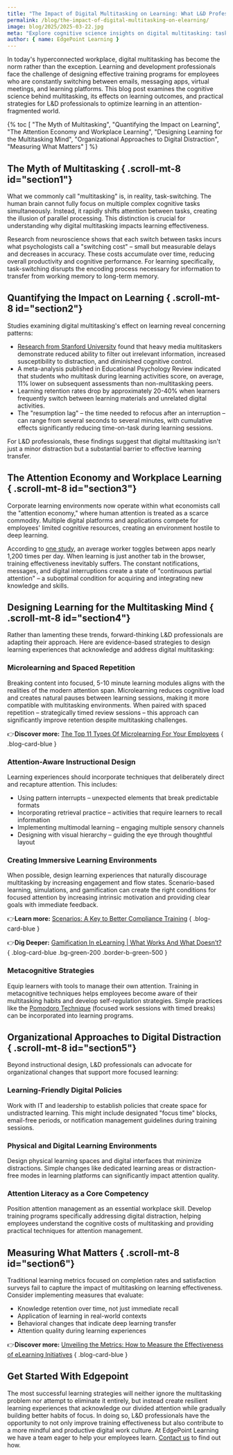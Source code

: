 ```yaml
---
title: "The Impact of Digital Multitasking on Learning: What L&D Professionals Need to Know"
permalink: /blog/the-impact-of-digital-multitasking-on-elearning/
image: blog/2025/2025-03-22.jpg
meta: "Explore cognitive science insights on digital multitasking: task-switching costs, learning impact, and L&D strategies to enhance training focus."
author: { name: EdgePoint Learning }
---
```


In today's hyperconnected workplace, digital multitasking has become the norm rather than the exception. Learning and development professionals face the challenge of designing effective training programs for employees who are constantly switching between emails, messaging apps, virtual meetings, and learning platforms. This blog post examines the cognitive science behind multitasking, its effects on learning outcomes, and practical strategies for L\&D professionals to optimize learning in an attention-fragmented world.

{% toc [
"The Myth of Multitasking",
"Quantifying the Impact on Learning",
"The Attention Economy and Workplace Learning",
"Designing Learning for the Multitasking Mind",
"Organizational Approaches to Digital Distraction",
"Measuring What Matters"
] %}

## The Myth of Multitasking { .scroll-mt-8 id="section1"}

What we commonly call "multitasking" is, in reality, task-switching. The human brain cannot fully focus on multiple complex cognitive tasks simultaneously. Instead, it rapidly shifts attention between tasks, creating the illusion of parallel processing. This distinction is crucial for understanding why digital multitasking impacts learning effectiveness.

Research from neuroscience shows that each switch between tasks incurs what psychologists call a "switching cost" – small but measurable delays and decreases in accuracy. These costs accumulate over time, reducing overall productivity and cognitive performance. For learning specifically, task-switching disrupts the encoding process necessary for information to transfer from working memory to long-term memory.

## Quantifying the Impact on Learning { .scroll-mt-8 id="section2"}

Studies examining digital multitasking's effect on learning reveal concerning patterns:

* [Research from Stanford University](https://news.stanford.edu/stories/2009/08/multitask-research-study-082409) found that heavy media multitaskers demonstrate reduced ability to filter out irrelevant information, increased susceptibility to distraction, and diminished cognitive control.  
* A meta-analysis published in Educational Psychology Review indicated that students who multitask during learning activities score, on average, 11% lower on subsequent assessments than non-multitasking peers.  
* Learning retention rates drop by approximately 20-40% when learners frequently switch between learning materials and unrelated digital activities.  
* The "resumption lag" – the time needed to refocus after an interruption – can range from several seconds to several minutes, with cumulative effects significantly reducing time-on-task during learning sessions.

For L\&D professionals, these findings suggest that digital multitasking isn't just a minor distraction but a substantial barrier to effective learning transfer.

## The Attention Economy and Workplace Learning { .scroll-mt-8 id="section3"}

Corporate learning environments now operate within what economists call the "attention economy," where human attention is treated as a scarce commodity. Multiple digital platforms and applications compete for employees' limited cognitive resources, creating an environment hostile to deep learning.

According to [one study](https://hbr.org/2022/08/how-much-time-and-energy-do-we-waste-toggling-between-applications), an average worker toggles between apps nearly 1,200 times per day. When learning is just another tab in the browser, training effectiveness inevitably suffers. The constant notifications, messages, and digital interruptions create a state of "continuous partial attention" – a suboptimal condition for acquiring and integrating new knowledge and skills.

## Designing Learning for the Multitasking Mind { .scroll-mt-8 id="section4"}

Rather than lamenting these trends, forward-thinking L\&D professionals are adapting their approach. Here are evidence-based strategies to design learning experiences that acknowledge and address digital multitasking:

### Microlearning and Spaced Repetition

Breaking content into focused, 5-10 minute learning modules aligns with the realities of the modern attention span. Microlearning reduces cognitive load and creates natural pauses between learning sessions, making it more compatible with multitasking environments. When paired with spaced repetition – strategically timed review sessions – this approach can significantly improve retention despite multitasking challenges.

👉**Discover more:** [The Top 11 Types Of Microlearning For Your Employees](/blog/types-of-microlearning/)
{ .blog-card-blue }

### Attention-Aware Instructional Design

Learning experiences should incorporate techniques that deliberately direct and recapture attention. This includes:

* Using pattern interrupts – unexpected elements that break predictable formats  
* Incorporating retrieval practice – activities that require learners to recall information  
* Implementing multimodal learning – engaging multiple sensory channels  
* Designing with visual hierarchy – guiding the eye through thoughtful layout

### Creating Immersive Learning Environments

When possible, design learning experiences that naturally discourage multitasking by increasing engagement and flow states. Scenario-based learning, simulations, and gamification can create the right conditions for focused attention by increasing intrinsic motivation and providing clear goals with immediate feedback.

👉**Learn more:** [Scenarios: A Key to Better Compliance Training](/blog/Scenarios-Compliance-Training/)
{ .blog-card-blue }

👉**Dig Deeper:** [Gamification In eLearning | What Works And What Doesn’t?](/blog/gamification-in-elearning/)
{ .blog-card-blue .bg-green-200 .border-b-green-500 }

### Metacognitive Strategies

Equip learners with tools to manage their own attention. Training in metacognitive techniques helps employees become aware of their multitasking habits and develop self-regulation strategies. Simple practices like the [Pomodoro Technique](https://www.pomodorotechnique.com/) (focused work sessions with timed breaks) can be incorporated into learning programs.

## Organizational Approaches to Digital Distraction { .scroll-mt-8 id="section5"}

Beyond instructional design, L\&D professionals can advocate for organizational changes that support more focused learning:

### Learning-Friendly Digital Policies

Work with IT and leadership to establish policies that create space for undistracted learning. This might include designated "focus time" blocks, email-free periods, or notification management guidelines during training sessions.

### Physical and Digital Learning Environments

Design physical learning spaces and digital interfaces that minimize distractions. Simple changes like dedicated learning areas or distraction-free modes in learning platforms can significantly impact attention quality.

### Attention Literacy as a Core Competency

Position attention management as an essential workplace skill. Develop training programs specifically addressing digital distraction, helping employees understand the cognitive costs of multitasking and providing practical techniques for attention management.

## Measuring What Matters { .scroll-mt-8 id="section6"}

Traditional learning metrics focused on completion rates and satisfaction surveys fail to capture the impact of multitasking on learning effectiveness. Consider implementing measures that evaluate:

* Knowledge retention over time, not just immediate recall  
* Application of learning in real-world contexts  
* Behavioral changes that indicate deep learning transfer  
* Attention quality during learning experiences

👉**Discover more:** [Unveiling the Metrics: How to Measure the Effectiveness of eLearning Initiatives](/blog/elearning-effectiveness/)
{ .blog-card-blue }

## Get Started With Edgepoint

The most successful learning strategies will neither ignore the multitasking problem nor attempt to eliminate it entirely, but instead create resilient learning experiences that acknowledge our divided attention while gradually building better habits of focus. In doing so, L\&D professionals have the opportunity to not only improve training effectiveness but also contribute to a more mindful and productive digital work culture. At EdgePoint Learning we have a team eager to help your employees learn. [Contact us](/contact/) to find out how. 
